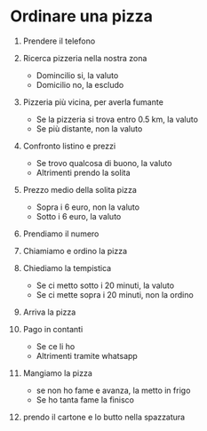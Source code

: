 # Ordinare una pizza

1. Prendere il telefono

2. Ricerca pizzeria nella nostra zona
    - Domincilio si, la valuto
    - Domicilio no, la escludo

3. Pizzeria più vicina, per averla fumante
    - Se la pizzeria si trova entro 0.5 km, la valuto
    - Se più distante, non la valuto

4. Confronto listino e prezzi
    - Se trovo qualcosa di buono, la valuto
    - Altrimenti prendo la solita

5. Prezzo medio della solita pizza
    - Sopra i 6 euro, non la valuto
    - Sotto i 6 euro, la valuto

6. Prendiamo il numero

7. Chiamiamo e ordino la pizza

8. Chiediamo la tempistica
    - Se ci metto sotto i 20 minuti, la valuto
    - Se ci mette sopra i 20 minuti, non la ordino

9. Arriva la pizza

10. Pago in contanti
    - Se ce li ho
    - Altrimenti tramite whatsapp

11. Mangiamo la pizza
    - se non ho fame e avanza, la metto in frigo
    - Se ho tanta fame la finisco
    
12. prendo il cartone e lo butto nella spazzatura